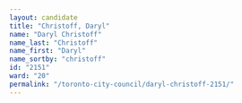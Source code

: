 ```yaml
---
layout: candidate
title: "Christoff, Daryl"
name: "Daryl Christoff"
name_last: "Christoff"
name_first: "Daryl"
name_sortby: "christoff"
id: "2151"
ward: "20"
permalink: "/toronto-city-council/daryl-christoff-2151/"
---
```

